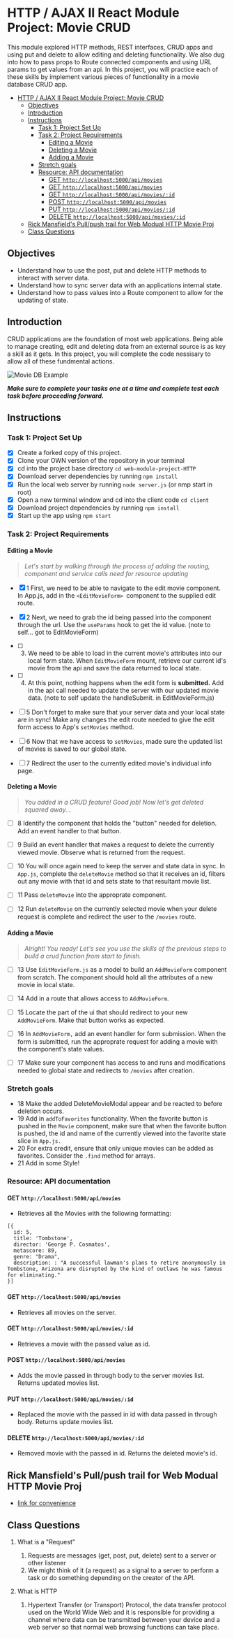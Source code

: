# HTTP / AJAX II React Module Project: Movie CRUD

This module explored HTTP methods, REST interfaces, CRUD apps and using put and delete to allow editing and deleting functionality. We also dug into how to pass props to Route connected components and using URL params to get values from an api. In this project, you will practice each of these skills by implement various pieces of functionality in a movie database CRUD app.

- [HTTP / AJAX II React Module Project: Movie CRUD](#http--ajax-ii-react-module-project-movie-crud)
  - [Objectives](#objectives)
  - [Introduction](#introduction)
  - [Instructions](#instructions)
    - [Task 1: Project Set Up](#task-1-project-set-up)
    - [Task 2: Project Requirements](#task-2-project-requirements)
      - [Editing a Movie](#editing-a-movie)
      - [Deleting a Movie](#deleting-a-movie)
      - [Adding a Movie](#adding-a-movie)
    - [Stretch goals](#stretch-goals)
    - [Resource: API documentation](#resource-api-documentation)
      - [GET `http://localhost:5000/api/movies`](#get-httplocalhost5000apimovies)
      - [GET `http://localhost:5000/api/movies`](#get-httplocalhost5000apimovies-1)
      - [GET `http://localhost:5000/api/movies/:id`](#get-httplocalhost5000apimoviesid)
      - [POST `http://localhost:5000/api/movies`](#post-httplocalhost5000apimovies)
      - [PUT `http://localhost:5000/api/movies/:id`](#put-httplocalhost5000apimoviesid)
      - [DELETE `http://localhost:5000/api/movies/:id`](#delete-httplocalhost5000apimoviesid)
  - [Rick Mansfield's Pull/push trail for Web Modual HTTP Movie Proj](#rick-mansfields-pullpush-trail-for-web-modual-http-movie-proj)
  - [Class Questions](#class-questions)

## Objectives
- Understand how to use the post, put and delete HTTP methods to interact with server data.
- Understand how to sync server data with an applications internal state.
- Understand how to pass values into a Route component to allow for the updating of state.

## Introduction
CRUD applications are the foundation of most web applications. Being able to manage creating, edit and deleting data from an external source is as key a skill as it gets. In this project, you will complete the code nessisary to allow all of these fundmental actions.

![Movie DB Example](project-goals.gif)

***Make sure to complete your tasks one at a time and complete test each task before proceeding forward.***

## Instructions
### Task 1: Project Set Up
* [x] Create a forked copy of this project.
* [x] Clone your OWN version of the repository in your terminal
* [x] cd into the project base directory `cd web-module-project-HTTP`
* [x] Download server dependencies by running `npm install`
* [x] Run the local web server by running `node server.js` (or nmp start in root)
* [x] Open a new terminal window and cd into the client code `cd client`
* [x] Download project dependencies by running `npm install`
* [x] Start up the app using `npm start`

### Task 2: Project Requirements
#### Editing a Movie
> *Let's start by walking through the process of adding the routing, component and service calls need for resource updating*

* [x] 1 First, we need to be able to navigate to the edit movie component. In App.js, add in the `<EditMovieForm> `component to the supplied edit route.

* [x] 2 Next, we need to grab the id being passed into the component through the url. Use the `useParams` hook to get the id value. (note to self... got to EditMovieForm)

* [ ] 3. We need to be able to load in the current movie's attributes into our local form state. When `EditMovieForm` mount, retrieve our current id's movie from the api and save the data returned to local state.

* [ ] 4. At this point, nothing happens when the edit form is **submitted.** Add in the api call needed to update the server with our updated movie data. (note to self update the handleSubmit. in EditMovieForm.js)

* [ ] 5 Don't forget to make sure that your server data and your local state are in sync! Make any changes the edit route needed to give the edit form access to App's `setMovies` method.

* [ ] 6 Now that we have access to `setMovies`, made sure the updated list of movies is saved to our global state.

* [ ] 7 Redirect the user to the currently edited movie's individual info page.

#### Deleting a Movie
> *You added in a CRUD feature! Good job! Now let's get deleted squared away...*

* [ ] 8 Identify the component that holds the "button" needed for deletion. Add an event handler to that button.

* [ ] 9 Build an event handler that makes a request to delete the currently viewed movie. Observe what is returned from the request.

* [ ] 10 You will once again need to keep the server and state data in sync. In `App.js`, complete the `deleteMovie` method so that it receives an id, filters out any movie with that id and sets state to that resultant movie list.

* [ ] 11 Pass `deleteMovie` into the approprate component.

* [ ] 12 Run `deleteMovie` on the currently selected movie when your delete request is complete and redirect the user to the `/movies` route.

#### Adding a Movie
> *Alright! You ready! Let's see you use the skills of the previous steps to build a crud function from start to finish.*

* [ ] 13 Use `EditMovieForm.js` as a model to build an `AddMovieForm` component from scratch. The component should hold all the attributes of a new movie in local state.

* [ ] 14 Add in a route that allows access to `AddMovieForm`.

* [ ] 15 Locate the part of the ui that should redirect to your new `AddMovieForm`. Make that button works as expected.

* [ ] 16 In `AddMovieForm,` add an event handler for form submission. When the form is submitted, run the approprate request for adding a movie with the component's state values.

* [ ] 17 Make sure your component has access to and runs and modifications needed to global state and redirects to `/movies` after creation.

### Stretch goals
- 18 Make the added DeleteMovieModal appear and be reacted to before deletion occurs.
- 19 Add in `addToFavorites` functionality. When the favorite button is pushed in the `Movie` component, make sure that when the favorite button is pushed, the id and name of the currently viewed into the favorite state slice in `App.js.`
- 20 For extra credit, ensure that only unique movies can be added as favorites. Consider the `.find` method for arrays.
- 21 Add in some Style!

### Resource: API documentation 

#### GET `http://localhost:5000/api/movies`
- Retrieves all the Movies with the following formatting:
```
[{
  id: 5,
  title: 'Tombstone',
  director: 'George P. Cosmatos',
  metascore: 89,
  genre: "Drama",
  description: : "A successful lawman's plans to retire anonymously in Tombstone, Arizona are disrupted by the kind of outlaws he was famous for eliminating."
}]
```
#### GET `http://localhost:5000/api/movies`
- Retrieves all movies on the server.

#### GET `http://localhost:5000/api/movies/:id`
- Retrieves a movie with the passed value as id.

#### POST `http://localhost:5000/api/movies`
- Adds the movie passed in through body to the server movies list. Returns updated movies list.

#### PUT `http://localhost:5000/api/movies/:id`
- Replaced the movie with the passed in id with data passed in through body. Returns update movies list.

#### DELETE `http://localhost:5000/api/movies/:id`
- Removed movie with the passed in id. Returns the deleted movie's id.

## Rick Mansfield's Pull/push trail for Web Modual HTTP Movie Proj

- [link for convenience](https://github.com/LambdaSchool/web-module-project-HTTP/pull/54)

## Class Questions
1. What is a "Request" 
   1. Requests are messages (get, post, put, delete) sent to a server or other listener
   2. We might think of it (a request) as a signal to a server to perform a task or do something depending on the creator of the API. 

2. What is HTTP
   1. Hypertext Transfer (or Transport) Protocol, the data transfer protocol used on the World Wide Web and it is responsible for providing a channel where data can be transmitted between your device and a web server so that normal web browsing functions can take place. 